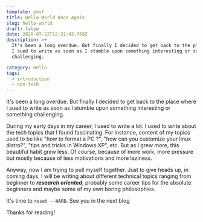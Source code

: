 ```yaml
---
template: post
title: Hello World Once Again
slug: hello-world
draft: false
date: 2020-07-22T12:31:43.760Z
description: >+
  It's been a long overdue. But finally I decided to get back to the place where
  I sued to write as soon as I stumble upon something interesting or something
  challenging. 

category: Hello
tags:
  - introduction
  - non-tech
---
```

It's been a long overdue. But finally I decided to get back to the place where I sued to write as soon as I stumble upon something interesting or something challenging. 

During my early days in my career, I used to write a lot. I used to write about the tech topics that I found fascinating. For instance, content of my topics used to be like "how to format a PC ?", "how can you customize your linux distro?", "tips and tricks in Windows XP", etc. But as I grew more, this beautiful habit grew less. Of course, because of more work, more pressure but mostly because of less motivations and more laziness. 

Anyway, now I am trying to pull myself together. Just to give heads up, in coming days, I will be writing about different technical topics ranging from beginner to ***research oriented***, probably some career tips for the absolute beginners and maybe some of my own boring philosophies.

It's time to `reset --HARD`. See you in the next blog

Thanks for reading!
